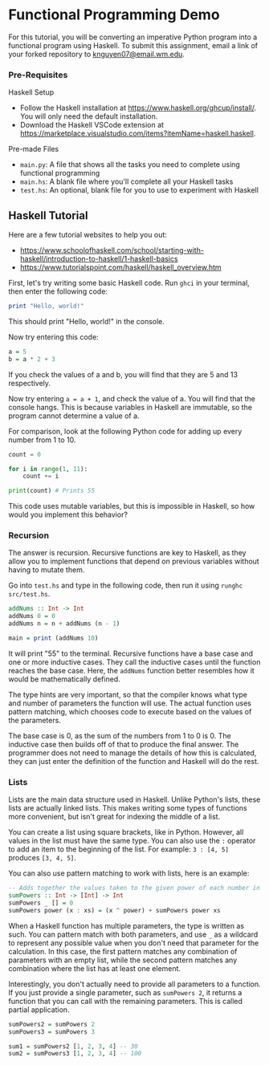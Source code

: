 # Functional Programming Demo

For this tutorial, you will be converting an imperative Python program into a functional program using Haskell. To submit this assignment, email a link of your forked repository to knguyen07@email.wm.edu.

### Pre-Requisites

Haskell Setup
* Follow the Haskell installation at https://www.haskell.org/ghcup/install/. You will only need the default installation.
* Download the Haskell VSCode extension at https://marketplace.visualstudio.com/items?itemName=haskell.haskell.

Pre-made Files
* `main.py`: A file that shows all the tasks you need to complete using functional programming
* `main.hs`: A blank file where you'll complete all your Haskell tasks
* `test.hs`: An optional, blank file for you to use to experiment with Haskell

## Haskell Tutorial

Here are a few tutorial websites to help you out: 
* https://www.schoolofhaskell.com/school/starting-with-haskell/introduction-to-haskell/1-haskell-basics
* https://www.tutorialspoint.com/haskell/haskell_overview.htm

First, let's try writing some basic Haskell code. Run `ghci` in your terminal, then enter the following code:

```hs
print "Hello, world!"
```

This should print "Hello, world!" in the console.

Now try entering this code:

```hs
a = 5
b = a * 2 + 3
```

If you check the values of a and b, you will find that they are 5 and 13 respectively. 

Now try entering `a = a + 1`, and check the value of a. You will find that the console hangs. This is because variables in Haskell are immutable, so the program cannot determine a value of a.

For comparison, look at the following Python code for adding up every number from 1 to 10.

```py
count = 0

for i in range(1, 11):
    count += i

print(count) # Prints 55
```

This code uses mutable variables, but this is impossible in Haskell, so how would you implement this behavior?

### Recursion

The answer is recursion. Recursive functions are key to Haskell, as they allow you to implement functions that depend on previous variables without having to mutate them.

Go into `test.hs` and type in the following code, then run it using `runghc src/test.hs`.

```hs
addNums :: Int -> Int
addNums 0 = 0
addNums n = n + addNums (n - 1)

main = print (addNums 10)
```

It will print "55" to the terminal.
Recursive functions have a base case and one or more inductive cases. They call the inductive cases until the function reaches the base case. Here, the `addNums` function better resembles how it would be mathematically defined.

The type hints are very important, so that the compiler knows what type and number of parameters the function will use. The actual function uses pattern matching, which chooses code to execute based on the values of the parameters. 

The base case is 0, as the sum of the numbers from 1 to 0 is 0. The inductive case then builds off of that to produce the final answer. The programmer does not need to manage the details of how this is calculated, they can just enter the definition of the function and Haskell will do the rest.

### Lists

Lists are the main data structure used in Haskell. Unlike Python's lists, these lists are actually linked lists. This makes writing some types of functions more convenient, but isn't great for indexing the middle of a list.

You can create a list using square brackets, like in Python. However, all values in the list must have the same type. You can also use the `:` operator to add an item to the beginning of the list. For example: `3 : [4, 5]` produces `[3, 4, 5]`.

You can also use pattern matching to work with lists, here is an example:

```hs
-- Adds together the values taken to the given power of each number in the list.
sumPowers :: Int -> [Int] -> Int
sumPowers _ [] = 0
sumPowers power (x : xs) = (x ^ power) + sumPowers power xs
```

When a Haskell function has multiple parameters, the type is written as such. You can pattern match with both parameters, and use `_` as a wildcard to represent any possible value when you don't need that parameter for the calculation. In this case, the first pattern matches any combination of parameters with an empty list, while the second pattern matches any combination where the list has at least one element.

Interestingly, you don't actually need to provide all parameters to a function. If you just provide a single parameter, such as `sumPowers 2`, it returns a function that you can call with the remaining parameters. This is called partial application.

```hs
sumPowers2 = sumPowers 2
sumPowers3 = sumPowers 3

sum1 = sumPowers2 [1, 2, 3, 4] -- 30
sum2 = sumPowers3 [1, 2, 3, 4] -- 100
```